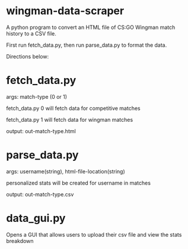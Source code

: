 # wingman-data-scraper
A python program to convert an HTML file of CS:GO Wingman match history to a CSV file.

First run fetch_data.py, then run parse_data.py to format the data.

Directions below:

# fetch_data.py
  args: match-type (0 or 1)
  
  fetch_data.py 0 will fetch data for competitive matches
  
  fetch_data.py 1 will fetch data for wingman matches
  
  output: out-match-type.html
  
 # parse_data.py
 args: username(string), html-file-location(string)
 
 personalized stats will be created for username in matches
 
 output: out-match-type.csv

# data_gui.py
Opens a GUI that allows users to upload their csv file and view the stats breakdown
